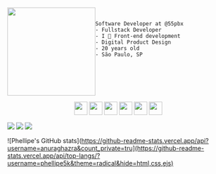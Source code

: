 ### 

</p>
<div style="display: flex;">
 
<img src="https://www.egeniq.nl/sites/default/files/2020-06/frontend_webdeveloper.jpg" height="200" />
 <pre>
  <code>
Software Developer at @55pbx
- Fullstack Developer
- I 🖤 Front-end development
- Digital Product Design
- 20 years old
- São Paulo, SP 
  </code>
 </pre>
</div>
<p align="center">
<code><img height="30" src="https://upload.wikimedia.org/wikipedia/commons/thumb/4/4c/Typescript_logo_2020.svg/1024px-Typescript_logo_2020.svg.png"></code>
<code><img height="30" src="https://uxwing.com/wp-content/themes/uxwing/download/10-brands-and-social-media/nextjs.png"></code>
<code><img height="30" src="https://raw.githubusercontent.com/dereknguyen269/dereknguyen269/master/images/reactjs.png"></code>
<code><img height="30" src="https://upload.wikimedia.org/wikipedia/commons/4/49/Redux.png"></code>
<code><img height="30" src="https://upload-icon.s3.us-east-2.amazonaws.com/uploads/icons/png/5894313931548218185-512.png"></code>
<code><img height="30" src="https://testing-library.com/img/octopus-128x128.png"></code>
</p>

<div align="cente">
 <a href="https://phellipe.hashnode.dev/" rel="nofollow"><img src="https://camo.githubusercontent.com/4903b1622b93d6b463a65bfd79c818140334fb599ee94d2c3143a3ba58683138/68747470733a2f2f696d672e736869656c64732e696f2f62616467652f486173686e6f64652d3239363246463f7374796c653d666f722d7468652d6261646765266c6f676f3d686173686e6f6465266c6f676f436f6c6f723d7768697465" data-canonical-src="https://img.shields.io/badge/Hashnode-2962FF?style=for-the-badge&amp;logo=hashnode&amp;logoColor=white" style="max-width: 100%;"></a>
 <a  target="_blank" href="https://www.linkedin.com/in/luizphellipe/" ><img src="https://img.shields.io/badge/linkedin-%230077B5.svg?&style=for-the-badge&logo=linkedin&logoColor=white" /></a> <a target="_blank" href="https://www.instagram.com/phellipels/"  ><img src="https://img.shields.io/badge/instagram-%23E4405F.svg?&style=for-the-badge&logo=instagram&logoColor=white" /></a>
 
</div>


![Phellipe's GitHub stats](https://github-readme-stats.vercel.app/api?username=anuraghazra&count_private=tru](https://github-readme-stats.vercel.app/api/top-langs/?username=phellipe5k&theme=radical&hide=html,css,ejs)

<!--
**phellipe5k/phellipe5k** is a ✨ _special_ ✨ repository because its `README.md` (this file) appears on your GitHub profile.

Here are some ideas to get you started:

- 🔭 I’m currently working on ...
- 🌱 I’m currently learning ...
- 👯 I’m looking to collaborate on ...
- 🤔 I’m looking for help with ...
- 💬 Ask me about ...
- 📫 How to reach me: ...
- 😄 Pronouns: ...
- ⚡ Fun fact: ...


https://github-readme-stats.vercel.app/api/top-langs/?username=phellipe5k&theme=radical&hide=html,css,ejs

https://spotify-recently-played-readme.vercel.app/api?user=22h65jhto6sw6nl2nn6baq73a&width=320

https://github-readme-stats.vercel.app/api/top-langs/?username=phellipe5k&hide=html,css,ejs&layout=compact&theme=radical

https://denvercoder1-activity-graph.herokuapp.com/graph/?username=DenverCoder1&bg_color=1F222E&color=F8D866&line=F85D7F&point=FFFFFF&hide_border=true
-->
